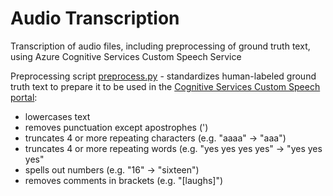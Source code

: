 # Audio Transcription
Transcription of audio files, including preprocessing of ground truth text, using Azure Cognitive Services Custom Speech Service

Preprocessing script [preprocess.py](src/preprocess.py) - standardizes human-labeled ground truth text to prepare it to be used in the [Cognitive Services Custom Speech portal](http://speech.microsoft.com):
* lowercases text
* removes punctuation except apostrophes (')
* truncates 4 or more repeating characters (e.g. "aaaa" -> "aaa")
* truncates 4 or more repeating words (e.g. "yes yes yes yes" -> "yes yes yes"
* spells out numbers (e.g. "16" -> "sixteen")
* removes comments in brackets (e.g. "[laughs]")

